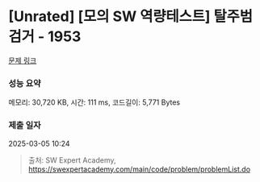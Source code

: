 # [Unrated] [모의 SW 역량테스트] 탈주범 검거 - 1953 

[문제 링크](https://swexpertacademy.com/main/code/problem/problemDetail.do?contestProbId=AV5PpLlKAQ4DFAUq) 

### 성능 요약

메모리: 30,720 KB, 시간: 111 ms, 코드길이: 5,771 Bytes

### 제출 일자

2025-03-05 10:24



> 출처: SW Expert Academy, https://swexpertacademy.com/main/code/problem/problemList.do